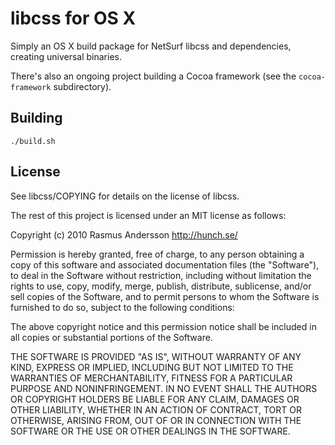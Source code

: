 # libcss for OS X

Simply an OS X build package for NetSurf libcss and dependencies, creating
universal binaries.

There's also an ongoing project building a Cocoa framework (see the `cocoa-framework` subdirectory).

## Building

    ./build.sh

## License

See libcss/COPYING for details on the license of libcss.

The rest of this project is licensed under an MIT license as follows:

Copyright (c) 2010 Rasmus Andersson <http://hunch.se/>

Permission is hereby granted, free of charge, to any person obtaining a copy
of this software and associated documentation files (the "Software"), to deal
in the Software without restriction, including without limitation the rights
to use, copy, modify, merge, publish, distribute, sublicense, and/or sell
copies of the Software, and to permit persons to whom the Software is
furnished to do so, subject to the following conditions:

The above copyright notice and this permission notice shall be included in
all copies or substantial portions of the Software.

THE SOFTWARE IS PROVIDED "AS IS", WITHOUT WARRANTY OF ANY KIND, EXPRESS OR
IMPLIED, INCLUDING BUT NOT LIMITED TO THE WARRANTIES OF MERCHANTABILITY,
FITNESS FOR A PARTICULAR PURPOSE AND NONINFRINGEMENT. IN NO EVENT SHALL THE
AUTHORS OR COPYRIGHT HOLDERS BE LIABLE FOR ANY CLAIM, DAMAGES OR OTHER
LIABILITY, WHETHER IN AN ACTION OF CONTRACT, TORT OR OTHERWISE, ARISING FROM,
OUT OF OR IN CONNECTION WITH THE SOFTWARE OR THE USE OR OTHER DEALINGS IN
THE SOFTWARE.
